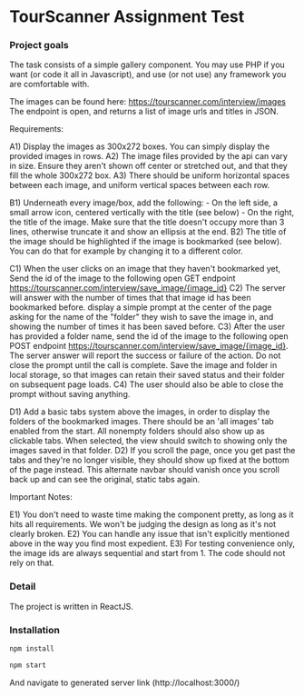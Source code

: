 # TourScanner Assignment Test

### Project goals


The task consists of a simple gallery component.
You may use PHP if you want (or code it all in Javascript), and use (or not use) any framework you are comfortable with.

The images can be found here:
https://tourscanner.com/interview/images
The endpoint is open, and returns a list of image urls and titles in JSON.

Requirements:

A1) Display the images as 300x272 boxes. You can simply display the provided images in rows. 
A2) The image files provided by the api can vary in size. Ensure they aren't shown off center or stretched out, and that they fill the whole 300x272 box.
A3) There should be uniform horizontal spaces between each image, and uniform vertical spaces between each row.

B1) Underneath every image/box, add the following: 
	- On the left side, a small arrow icon, centered vertically with the title (see below)
	- On the right, the title of the image. Make sure that the title doesn't occupy more than 3 lines, otherwise truncate it and show an ellipsis at the end.
B2) The title of the image should be highlighted if the image is bookmarked (see below). You can do that for example by changing it to a different color.

C1) When the user clicks on an image that they haven't bookmarked yet, Send the id of the image to the following open GET endpoint https://tourscanner.com/interview/save_image/{image_id}
C2) The server will answer with the number of times that that image id has been bookmarked before. display a simple prompt at the center of the page asking for the name of the "folder" they wish to save the image in, and showing the number of times it has been saved before.
C3) After the user has provided a folder name, send the id of the image to the following open POST endpoint https://tourscanner.com/interview/save_image/{image_id}. 
The server answer will report the success or failure of the action. Do not close the prompt until the call is complete. Save the image and folder in local storage, so that images can retain their saved status and their folder on subsequent page loads.
C4) The user should also be able to close the prompt without saving anything.

D1) Add a basic tabs system above the images, in order to display the folders of the bookmarked images. There should be an 'all images' tab enabled from the start. All nonempty folders should also show up as clickable tabs. When selected, the view should switch to showing only the images saved in that folder.
D2) If you scroll the page, once you get past the tabs and they're no longer visible, they should show up fixed at the bottom of the page instead. This alternate navbar should vanish once you scroll back up and can see the original, static tabs again.

Important Notes:

E1) You don't need to waste time making the component pretty, as long as it hits all requirements. We won't be judging the design as long as it's not clearly broken.
E2) You can handle any issue that isn't explicitly mentioned above in the way you find most expedient. 
E3) For testing convenience only, the image ids are always sequential and start from 1. The code should not rely on that.

### Detail
The project is written in ReactJS.

### Installation

```bash
npm install
```


```bash
npm start
```

And navigate to generated server link (http://localhost:3000/)
